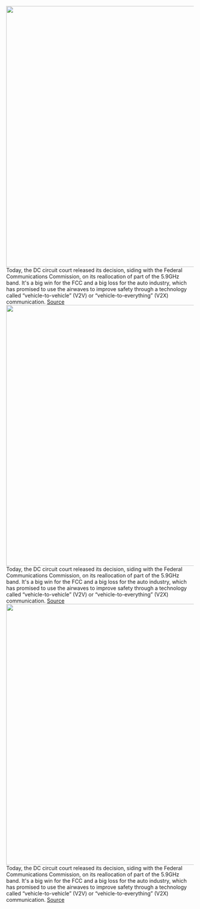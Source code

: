 <img src='https://cdn.vox-cdn.com/thumbor/O9RpKhGRCD-gUhBqiFMkpojrdVY=/0x0:637x396/1200x800/filters:focal(269x148:369x248)/cdn.vox-cdn.com/uploads/chorus_image/image/71237338/dot-v2v-program.0.0.jpg' width='700px' /><br/>
Today, the DC circuit court released its decision, siding with the Federal Communications Commission, on its reallocation of part of the 5.9GHz band. It's a big win for the FCC and a big loss for the auto industry, which has promised to use the airwaves to improve safety through a technology called “vehicle-to-vehicle” (V2V) or “vehicle-to-everything” (V2X) communication.
<a href='https://www.theverge.com/2022/8/12/23303191/car-v2v-fcc-spectrum-wifi-court-ruling'> Source <a/><img src='https://cdn.vox-cdn.com/thumbor/O9RpKhGRCD-gUhBqiFMkpojrdVY=/0x0:637x396/1200x800/filters:focal(269x148:369x248)/cdn.vox-cdn.com/uploads/chorus_image/image/71237338/dot-v2v-program.0.0.jpg' width='700px' /><br/>
Today, the DC circuit court released its decision, siding with the Federal Communications Commission, on its reallocation of part of the 5.9GHz band. It's a big win for the FCC and a big loss for the auto industry, which has promised to use the airwaves to improve safety through a technology called “vehicle-to-vehicle” (V2V) or “vehicle-to-everything” (V2X) communication.
<a href='https://www.theverge.com/2022/8/12/23303191/car-v2v-fcc-spectrum-wifi-court-ruling'> Source <a/><img src='https://cdn.vox-cdn.com/thumbor/O9RpKhGRCD-gUhBqiFMkpojrdVY=/0x0:637x396/1200x800/filters:focal(269x148:369x248)/cdn.vox-cdn.com/uploads/chorus_image/image/71237338/dot-v2v-program.0.0.jpg' width='700px' /><br/>
Today, the DC circuit court released its decision, siding with the Federal Communications Commission, on its reallocation of part of the 5.9GHz band. It's a big win for the FCC and a big loss for the auto industry, which has promised to use the airwaves to improve safety through a technology called “vehicle-to-vehicle” (V2V) or “vehicle-to-everything” (V2X) communication.
<a href='https://www.theverge.com/2022/8/12/23303191/car-v2v-fcc-spectrum-wifi-court-ruling'> Source <a/>